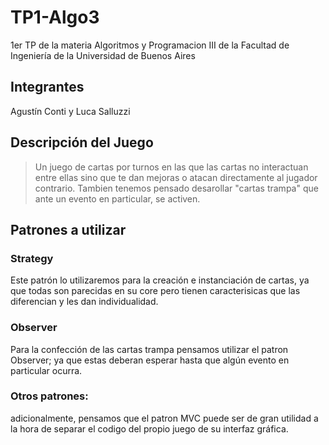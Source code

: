 # TP1-Algo3

1er TP de la materia Algoritmos y Programacion III de la Facultad de Ingeniería de la Universidad de Buenos Aires

## Integrantes

Agustín Conti y Luca Salluzzi

## Descripción del Juego

> Un juego de cartas por turnos en las que las cartas no interactuan entre ellas sino que te dan mejoras o atacan
> directamente al jugador contrario. Tambien tenemos pensado desarollar "cartas trampa" que ante un evento en
> particular,
> se activen.

## Patrones a utilizar

### Strategy

Este patrón lo utilizaremos para la creación e instanciación de cartas, ya que todas son parecidas en su core pero
tienen caracterisicas que las diferencian y les dan individualidad.

### Observer

Para la confección de las cartas trampa pensamos utilizar el patron Observer; ya que estas deberan esperar hasta que
algún evento en particular ocurra.

### Otros patrones:
adicionalmente, pensamos que el patron MVC puede ser de gran utilidad a la hora de separar el codigo del propio juego de su interfaz gráfica.

